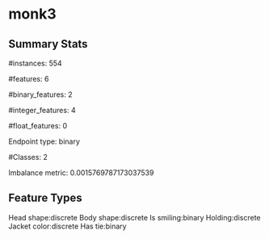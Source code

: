 # monk3

## Summary Stats

#instances: 554

#features: 6

  #binary_features: 2

  #integer_features: 4

  #float_features: 0

Endpoint type: binary

#Classes: 2

Imbalance metric: 0.0015769787173037539

## Feature Types

 Head shape:discrete
Body shape:discrete
Is smiling:binary
Holding:discrete
Jacket color:discrete
Has tie:binary

